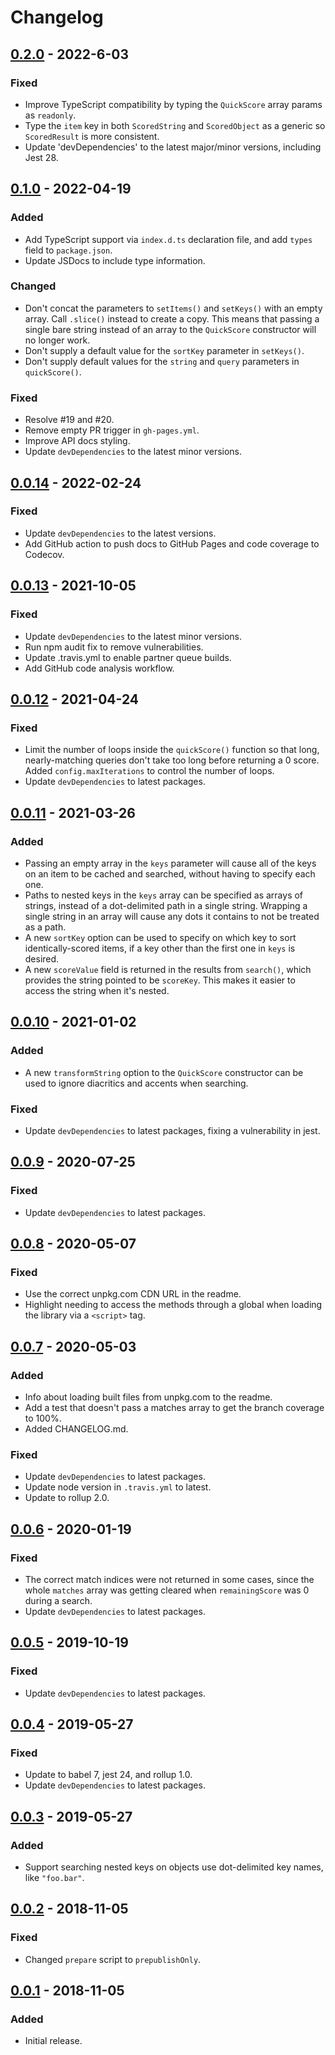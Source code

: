# Changelog

## [0.2.0](https://github.com/fwextensions/quick-score/releases/tag/v0.2.0) - 2022-6-03

### Fixed

- Improve TypeScript compatibility by typing the `QuickScore` array params as `readonly`.
- Type the `item` key in both `ScoredString` and `ScoredObject` as a generic so `ScoredResult` is more consistent.
- Update 'devDependencies' to the latest major/minor versions, including Jest 28.


## [0.1.0](https://github.com/fwextensions/quick-score/releases/tag/v0.1.0) - 2022-04-19

### Added

- Add TypeScript support via `index.d.ts` declaration file, and add `types` field to `package.json`.
- Update JSDocs to include type information.

### Changed

- Don't concat the parameters to `setItems()` and `setKeys()` with an empty array.  Call `.slice()` instead to create a copy.  This means that passing a single bare string instead of an array to the `QuickScore` constructor will no longer work.
- Don't supply a default value for the `sortKey` parameter in `setKeys()`.
- Don't supply default values for the `string` and `query` parameters in `quickScore()`.

### Fixed

- Resolve #19 and #20.
- Remove empty PR trigger in `gh-pages.yml`.
- Improve API docs styling.
- Update `devDependencies` to the latest minor versions.


## [0.0.14](https://github.com/fwextensions/quick-score/releases/tag/v0.0.14) - 2022-02-24

### Fixed

- Update `devDependencies` to the latest versions.
- Add GitHub action to push docs to GitHub Pages and code coverage to Codecov.


## [0.0.13](https://github.com/fwextensions/quick-score/releases/tag/v0.0.13) - 2021-10-05

### Fixed

- Update `devDependencies` to the latest minor versions.
- Run npm audit fix to remove vulnerabilities.
- Update .travis.yml to enable partner queue builds.
- Add GitHub code analysis workflow.


## [0.0.12](https://github.com/fwextensions/quick-score/releases/tag/v0.0.12) - 2021-04-24

### Fixed

- Limit the number of loops inside the `quickScore()` function so that long, nearly-matching queries don't take too long before returning a 0 score.  Added `config.maxIterations` to control the number of loops.
- Update `devDependencies` to latest packages.


## [0.0.11](https://github.com/fwextensions/quick-score/releases/tag/v0.0.11) - 2021-03-26

### Added

- Passing an empty array in the `keys` parameter will cause all of the keys on an item to be cached and searched, without having to specify each one.
- Paths to nested keys in the `keys` array can be specified as arrays of strings, instead of a dot-delimited path in a single string.  Wrapping a single string in an array will cause any dots it contains to not be treated as a path.
- A new `sortKey` option can be used to specify on which key to sort identically-scored items, if a key other than the first one in `keys` is desired.
- A new `scoreValue` field is returned in the results from `search()`, which provides the string pointed to be `scoreKey`.  This makes it easier to access the string when it's nested.


## [0.0.10](https://github.com/fwextensions/quick-score/releases/tag/v0.0.10) - 2021-01-02

### Added

- A new `transformString` option to the `QuickScore` constructor can be used to ignore diacritics and accents when searching.


### Fixed

- Update `devDependencies` to latest packages, fixing a vulnerability in jest.


## [0.0.9](https://github.com/fwextensions/quick-score/releases/tag/v0.0.9) - 2020-07-25

### Fixed

- Update `devDependencies` to latest packages.


## [0.0.8](https://github.com/fwextensions/quick-score/releases/tag/v0.0.8) - 2020-05-07

### Fixed

- Use the correct unpkg.com CDN URL in the readme.
- Highlight needing to access the methods through a global when loading the library via a `<script>` tag.


## [0.0.7](https://github.com/fwextensions/quick-score/releases/tag/v0.0.7) - 2020-05-03

### Added

- Info about loading built files from unpkg.com to the readme.
- Add a test that doesn't pass a matches array to get the branch coverage to 100%.
- Added CHANGELOG.md.

### Fixed

- Update `devDependencies` to latest packages.
- Update node version in `.travis.yml` to latest.
- Update to rollup 2.0.


## [0.0.6](https://github.com/fwextensions/quick-score/releases/tag/v0.0.6) - 2020-01-19

### Fixed

- The correct match indices were not returned in some cases, since the whole `matches` array was getting cleared when `remainingScore` was 0 during a search.
- Update `devDependencies` to latest packages.


## [0.0.5](https://github.com/fwextensions/quick-score/releases/tag/v0.0.5) - 2019-10-19

### Fixed

- Update `devDependencies` to latest packages.


## [0.0.4](https://github.com/fwextensions/quick-score/releases/tag/v0.0.4) - 2019-05-27

### Fixed

- Update to babel 7, jest 24, and rollup 1.0.
- Update `devDependencies` to latest packages.


## [0.0.3](https://github.com/fwextensions/quick-score/releases/tag/v0.0.3) - 2019-05-27

### Added

- Support searching nested keys on objects use dot-delimited key names, like `"foo.bar"`.


## [0.0.2](https://github.com/fwextensions/quick-score/releases/tag/v0.0.2) - 2018-11-05

### Fixed

- Changed `prepare` script to `prepublishOnly`.


## [0.0.1](https://github.com/fwextensions/quick-score/releases/tag/v0.0.1) - 2018-11-05

### Added

- Initial release.
